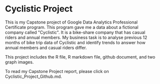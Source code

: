 # Cyclistic Project

This is my Capstone project of Google Data Analytics Professional Certificate program. 
This program gave me a data about a fictional company called "Cyclistic". 
It is a bike-share company that has casual riders and annual members.
My business task is to analyse previous 12 months of bike trip data of Cyclistic and identify trends to answer how annual members and casual riders differ.

This project includes the R file, R markdown file, github document, and two graph images.

To read my Capstone Project report, please click on Cyclistic_Project_Github.md.
